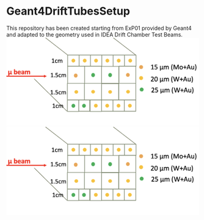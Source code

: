 # Geant4DriftTubesSetup
This repository has been created starting from ExP01 provided by Geant4 and adapted to the geometry used in IDEA Drift Chamber Test Beams.
<img width="964" alt="Example of Geant4 Simulation, muon of 165 GeV and 10k events" src="https://github.com/bdanzi/TestBeam2022/blob/main/Schermata%202022-09-10%20alle%2020.18.11.png">
<img width="964" alt="Example of Geant4 Simulation, muon of 165 GeV and 10k events" src="https://github.com/bdanzi/TestBeam2022/blob/main/Schermata%202022-09-10%20alle%2020.18.11.png">
